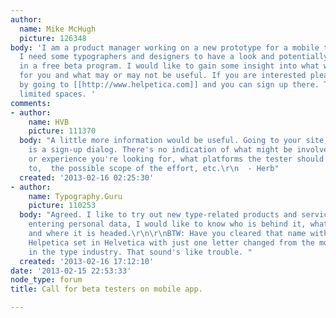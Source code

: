 ```yaml
---
author:
  name: Mike McHugh
  picture: 126348
body: 'I am a product manager working on a new prototype for a mobile typography app.
  I need some typographers and designers to have a look and potentially participate
  in a free beta program. I would like to gain some insight into what would be interesting
  for you and what may or may not be useful. If you are interested please let me know
  by going to [[http://www.helpetica.com]] and you can sign up there. There will be
  limited spaces. '
comments:
- author:
    name: HVB
    picture: 111370
  body: "A little more information would be useful. Going to your site, all I see
    is a sign-up dialog. There's no indication of what might be involved, what background
    or experience you're looking for, what platforms the tester should have access
    to,  the possible scope of the effort, etc.\r\n  - Herb"
  created: '2013-02-16 02:25:30'
- author:
    name: Typography.Guru
    picture: 110253
  body: "Agreed. I like to try out new type-related products and services, but before
    entering personal data, I would like to know who is behind it, what it is about
    and where it is headed.\r\n\r\nBTW: Have you cleared that name with Linotype?
    Helpetica set in Helvetica with just one letter changed from the most famous trademark
    in the type industry. That sound's like trouble. "
  created: '2013-02-16 17:12:10'
date: '2013-02-15 22:53:33'
node_type: forum
title: Call for beta testers on mobile app.

---
```

